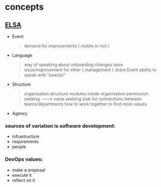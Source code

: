 # concepts

## [ELSA](http://www.dromologue.com/elsa/)
* Event
  > demand for improvements ( visible or not )
* Language
  > way of speaking about onboarding changes
  > raise issue/improvement for other ( management )
  > share Event
  > ability to speak with "peer(s)"
* Structure
  > organisation structure
  > modules inside organisation
  > permission seeking ---> value seeking
  > look for connections between teams/departments
  > how to work together to find more values
* Agency

### sources of variation is software development:
* infrastructure
* requirements
* people

### DevOps values:
* make a proposal
* execute it
* reflect on it